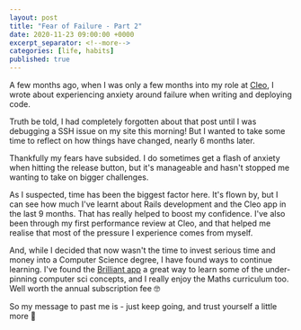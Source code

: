 ```yaml
---
layout: post
title: "Fear of Failure - Part 2"
date: 2020-11-23 09:00:00 +0000    
excerpt_separator: <!--more-->
categories: [life, habits]
published: true
---
```


A few months ago, when I was only a few months into my role at [Cleo](https://www.meetcleo.com/), I wrote about experiencing anxiety around failure when writing and deploying code.

Truth be told, I had completely forgotten about that post until I was debugging a SSH issue on my site this morning! But I wanted to take some time to reflect on how things have changed, nearly 6 months later.

<!--more-->

Thankfully my fears have subsided. I do sometimes get a flash of anxiety when hitting the release button, but it's manageable and hasn't stopped me wanting to take on bigger challenges.

As I suspected, time has been the biggest factor here. It's flown by, but I can see how much I've learnt about Rails development and the Cleo app in the last 9 months. That has really helped to boost my confidence. I've also been through my first performance review at Cleo, and that helped me realise that most of the pressure I experience comes from myself.

And, while I decided that now wasn't the time to invest serious time and money into a Computer Science degree, I have found ways to continue learning. I've found the [Brilliant app](https://brilliant.org/) a great way to learn some of the under-pinning computer sci concepts, and I really enjoy the Maths curriculum too. Well worth the annual subscription fee 🤓

So my message to past me is - just keep going, and trust yourself a little more 💖
